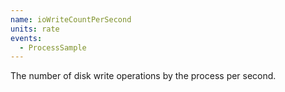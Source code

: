 ```yaml
---
name: ioWriteCountPerSecond
units: rate
events:
  - ProcessSample
---
```


The number of disk write operations by the process per second.